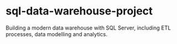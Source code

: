 # sql-data-warehouse-project
Building a modern data warehouse with SQL Server, including ETL processes, data modelling and analytics.
